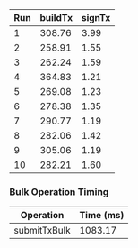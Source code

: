 | Run | buildTx | signTx |
| --- | --- | --- |
| 1 | 308.76 | 3.99 |
| 2 | 258.91 | 1.55 |
| 3 | 262.24 | 1.59 |
| 4 | 364.83 | 1.21 |
| 5 | 269.08 | 1.23 |
| 6 | 278.38 | 1.35 |
| 7 | 290.77 | 1.19 |
| 8 | 282.06 | 1.42 |
| 9 | 305.06 | 1.19 |
| 10 | 282.21 | 1.60 |

### Bulk Operation Timing

| Operation | Time (ms) |
| --- | --- |
| submitTxBulk | 1083.17 |